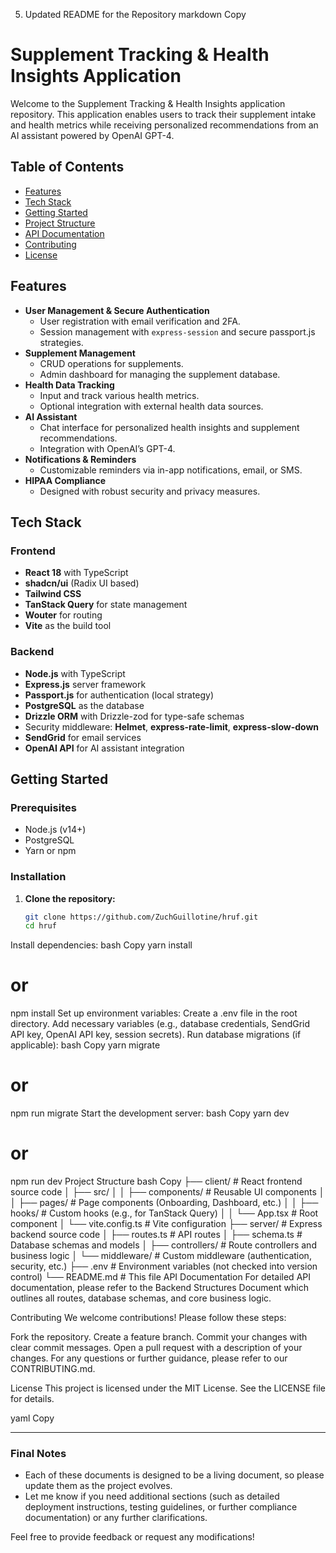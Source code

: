5. Updated README for the Repository
markdown
Copy
# Supplement Tracking & Health Insights Application

Welcome to the Supplement Tracking & Health Insights application repository. This application enables users to track their supplement intake and health metrics while receiving personalized recommendations from an AI assistant powered by OpenAI GPT-4.

## Table of Contents
- [Features](#features)
- [Tech Stack](#tech-stack)
- [Getting Started](#getting-started)
- [Project Structure](#project-structure)
- [API Documentation](#api-documentation)
- [Contributing](#contributing)
- [License](#license)

## Features
- **User Management & Secure Authentication**
  - User registration with email verification and 2FA.
  - Session management with `express-session` and secure passport.js strategies.
- **Supplement Management**
  - CRUD operations for supplements.
  - Admin dashboard for managing the supplement database.
- **Health Data Tracking**
  - Input and track various health metrics.
  - Optional integration with external health data sources.
- **AI Assistant**
  - Chat interface for personalized health insights and supplement recommendations.
  - Integration with OpenAI’s GPT-4.
- **Notifications & Reminders**
  - Customizable reminders via in-app notifications, email, or SMS.
- **HIPAA Compliance**
  - Designed with robust security and privacy measures.

## Tech Stack

### Frontend
- **React 18** with TypeScript
- **shadcn/ui** (Radix UI based)
- **Tailwind CSS**
- **TanStack Query** for state management
- **Wouter** for routing
- **Vite** as the build tool

### Backend
- **Node.js** with TypeScript
- **Express.js** server framework
- **Passport.js** for authentication (local strategy)
- **PostgreSQL** as the database
- **Drizzle ORM** with Drizzle-zod for type-safe schemas
- Security middleware: **Helmet**, **express-rate-limit**, **express-slow-down**
- **SendGrid** for email services
- **OpenAI API** for AI assistant integration

## Getting Started

### Prerequisites
- Node.js (v14+)
- PostgreSQL
- Yarn or npm

### Installation
1. **Clone the repository:**
   ```bash
   git clone https://github.com/ZuchGuillotine/hruf.git
   cd hruf
Install dependencies:
bash
Copy
yarn install
# or
npm install
Set up environment variables:
Create a .env file in the root directory.
Add necessary variables (e.g., database credentials, SendGrid API key, OpenAI API key, session secrets).
Run database migrations (if applicable):
bash
Copy
yarn migrate
# or
npm run migrate
Start the development server:
bash
Copy
yarn dev
# or
npm run dev
Project Structure
bash
Copy
├── client/                  # React frontend source code
│   ├── src/
│   │   ├── components/      # Reusable UI components
│   │   ├── pages/           # Page components (Onboarding, Dashboard, etc.)
│   │   ├── hooks/           # Custom hooks (e.g., for TanStack Query)
│   │   └── App.tsx          # Root component
│   └── vite.config.ts       # Vite configuration
├── server/                  # Express backend source code
│   ├── routes.ts            # API routes
│   ├── schema.ts            # Database schemas and models
│   ├── controllers/         # Route controllers and business logic
│   └── middleware/          # Custom middleware (authentication, security, etc.)
├── .env                     # Environment variables (not checked into version control)
└── README.md                # This file
API Documentation
For detailed API documentation, please refer to the Backend Structures Document which outlines all routes, database schemas, and core business logic.

Contributing
We welcome contributions! Please follow these steps:

Fork the repository.
Create a feature branch.
Commit your changes with clear commit messages.
Open a pull request with a description of your changes.
For any questions or further guidance, please refer to our CONTRIBUTING.md.

License
This project is licensed under the MIT License. See the LICENSE file for details.

yaml
Copy

---

### Final Notes

- Each of these documents is designed to be a living document, so please update them as the project evolves.
- Let me know if you need additional sections (such as detailed deployment instructions, testing guidelines, or further compliance documentation) or any further clarifications.

Feel free to provide feedback or request any modifications!